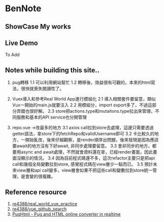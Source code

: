 # BenNote

## ShowCase My works

## Live Demo
To Add


## Notes while building this site..
1. pug轉移
1.1 可以利用網站幫忙
1.2 轉移後，效益很有可觀的，本來的html寫法，很快就喪失閱讀性了。


2. Vuex導入和參考Real World App進行模組化
2.1 導入相關套件要留意，類似Vux一開始的main.js就要注入
2.2 用模組分，import export多了，不過這部分弄錯也很好解。
2.3 store把actions.type和mutaitons.type拉出來管理，不同服務和基本的API service也分開管理


3. repo.vue ->改最多的地方
3.1 axios call拉到store去處理，這邊只需要透過getter語法，拿store下的fetchRepo和validUsername即可
3.2 卡比較久的地方，一開始亂改，後來仔細觀察，是render順序出問題，後來發現是因為應該要await的地方沒有下好await, 非同步處理要留意。
3.3 會非同步的地方，都要用async and await處理，不然就會資料還在拿，已經render畫面，因此畫面沒顯示的情況。
3.4 因為目前程式碼還不多，這次refactor主要只是把api call和幾個全局變數拉到store, 感覺程式碼在view層少一點而已。
3.5 預計未來view層和api call變多，view層會如果不把這些call和變數拉到store統一管理，是會變的很複雜。


## Reference resource
1. [re4388/real_world_vue_practice](https://github.com/re4388/real_world_vue_practice)
2. [re4388/vue_github_search](https://github.com/re4388/vue_github_search)
3. [PugHtml - Pug and HTML online converter in realtime](https://pughtml.com/)
